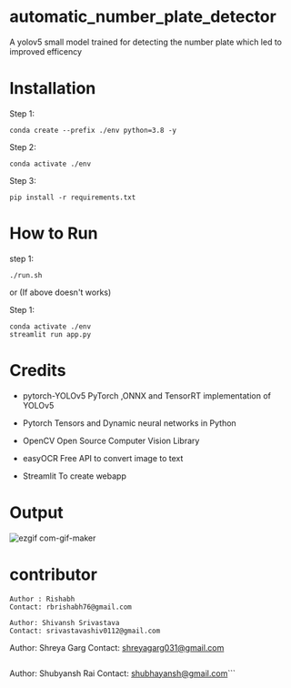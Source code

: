 # automatic_number_plate_detector
A yolov5 small model trained for detecting the number plate which led to improved efficency

# Installation
Step 1:
```
conda create --prefix ./env python=3.8 -y
```
Step 2:
```
conda activate ./env
```

Step 3:
``` 
pip install -r requirements.txt
```
# How to Run

step 1:
```
./run.sh
```
or (If above doesn't works)

Step 1:
```
conda activate ./env
streamlit run app.py
```

# Credits
- pytorch-YOLOv5 PyTorch ,ONNX and TensorRT implementation of YOLOv5

- Pytorch Tensors and Dynamic neural networks in Python

- OpenCV Open Source Computer Vision Library

- easyOCR Free API to convert image to text

- Streamlit To create webapp

# Output
![ezgif com-gif-maker](https://user-images.githubusercontent.com/74089340/209456820-92808831-2ffe-4399-bb37-d7b24f771837.gif)

# contributor
```
Author : Rishabh
Contact: rbrishabh76@gmail.com
```
```
Author: Shivansh Srivastava
Contact: srivastavashiv0112@gmail.com

```
Author: Shreya Garg
Contact: shreyagarg031@gmail.com
```

```
Author: Shubyansh Rai
Contact: shubhayansh@gmail.com```



